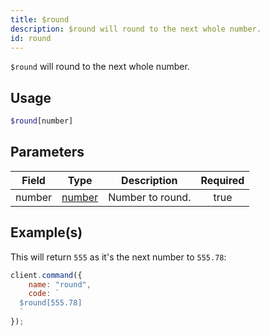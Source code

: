 ```yaml
---
title: $round
description: $round will round to the next whole number.
id: round
---
```


`$round` will round to the next whole number.

## Usage

```php
$round[number]
```

## Parameters

| Field  | Type                                                                                              | Description      | Required |
| ------ | ------------------------------------------------------------------------------------------------- | ---------------- | :------: |
| number | [number](https://developer.mozilla.org/en-US/docs/Web/JavaScript/Reference/Global_Objects/Number) | Number to round. |   true   |

## Example(s)

This will return `555` as it's the next number to `555.78`:

```javascript
client.command({
    name: "round",
    code: `
  $round[555.78]
  `
});
```
